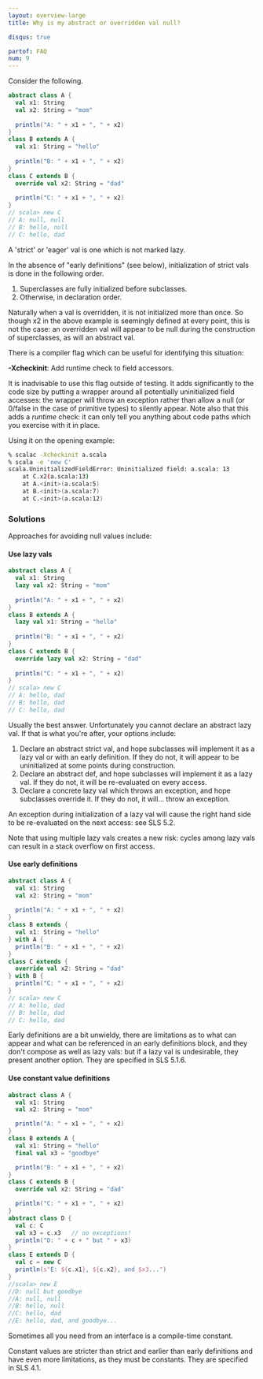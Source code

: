```yaml
---
layout: overview-large
title: Why is my abstract or overridden val null?

disqus: true

partof: FAQ
num: 9
---
```

Consider the following.
```scala
abstract class A {
  val x1: String
  val x2: String = "mom"
  
  println("A: " + x1 + ", " + x2)
}
class B extends A {
  val x1: String = "hello"
    
  println("B: " + x1 + ", " + x2)
}
class C extends B {
  override val x2: String = "dad"
  
  println("C: " + x1 + ", " + x2)
}
// scala> new C 
// A: null, null
// B: hello, null
// C: hello, dad
```

A 'strict' or 'eager' val is one which is not marked lazy.

In the absence of "early definitions" (see below), initialization of strict vals is done in the following order.

1. Superclasses are fully initialized before subclasses.
2. Otherwise, in declaration order.

Naturally when a val is overridden, it is not initialized more than once.  So though x2 in the above example is seemingly defined at every point, this is not the case: an overridden val will appear to be null during the construction of superclasses, as will an abstract val.

There is a compiler flag which can be useful for identifying this situation:

**-Xcheckinit**: Add runtime check to field accessors.

It is inadvisable to use this flag outside of testing.  It adds significantly to the code size by putting a wrapper around all potentially uninitialized field accesses: the wrapper will throw an exception rather than allow a null (or 0/false in the case of primitive types) to silently appear.  Note also that this adds a *runtime* check: it can only tell you anything about code paths which you exercise with it in place.

Using it on the opening example:
```bash
% scalac -Xcheckinit a.scala
% scala -e 'new C'
scala.UninitializedFieldError: Uninitialized field: a.scala: 13
	at C.x2(a.scala:13)
	at A.<init>(a.scala:5)
	at B.<init>(a.scala:7)
	at C.<init>(a.scala:12)
```

### Solutions ###

Approaches for avoiding null values include:

#### Use lazy vals ####

```scala
abstract class A {
  val x1: String
  lazy val x2: String = "mom"
  
  println("A: " + x1 + ", " + x2)
}
class B extends A {
  lazy val x1: String = "hello"
    
  println("B: " + x1 + ", " + x2)
}
class C extends B {
  override lazy val x2: String = "dad"
  
  println("C: " + x1 + ", " + x2)
}
// scala> new C 
// A: hello, dad
// B: hello, dad
// C: hello, dad
```

Usually the best answer.  Unfortunately you cannot declare an abstract lazy val.  If that is what you're after, your options include:

1. Declare an abstract strict val, and hope subclasses will implement it as a lazy val or with an early definition.  If they do not, it will appear to be uninitialized at some points during construction.
2. Declare an abstract def, and hope subclasses will implement it as a lazy val.  If they do not, it will be re-evaluated on every access.
3. Declare a concrete lazy val which throws an exception, and hope subclasses override it.  If they do not, it will... throw an exception.

An exception during initialization of a lazy val will cause the right hand side to be re-evaluated on the next access: see SLS 5.2.

Note that using multiple lazy vals creates a new risk: cycles among lazy vals can result in a stack overflow on first access.

#### Use early definitions  ####
```scala
abstract class A {
  val x1: String
  val x2: String = "mom"
  
  println("A: " + x1 + ", " + x2)
}
class B extends {
  val x1: String = "hello"
} with A {    
  println("B: " + x1 + ", " + x2)
}
class C extends {
  override val x2: String = "dad"
} with B {  
  println("C: " + x1 + ", " + x2)
}
// scala> new C 
// A: hello, dad
// B: hello, dad
// C: hello, dad
```

Early definitions are a bit unwieldy, there are limitations as to what can appear and what can be referenced in an early definitions block, and they don't compose as well as lazy vals: but if a lazy val is undesirable, they present another option.  They are specified in SLS 5.1.6.

#### Use constant value definitions ####
```scala
abstract class A {
  val x1: String
  val x2: String = "mom"

  println("A: " + x1 + ", " + x2)
}
class B extends A {
  val x1: String = "hello"
  final val x3 = "goodbye"

  println("B: " + x1 + ", " + x2)
}
class C extends B {
  override val x2: String = "dad"

  println("C: " + x1 + ", " + x2)
}
abstract class D {
  val c: C
  val x3 = c.x3   // no exceptions!
  println("D: " + c + " but " + x3)
}
class E extends D {
  val c = new C
  println(s"E: ${c.x1}, ${c.x2}, and $x3...")
}
//scala> new E
//D: null but goodbye
//A: null, null
//B: hello, null
//C: hello, dad
//E: hello, dad, and goodbye...
```
Sometimes all you need from an interface is a compile-time constant.

Constant values are stricter than strict and earlier than early definitions and have even more limitations,
as they must be constants.  They are specified in SLS 4.1.
